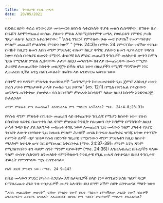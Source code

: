 ```yaml
---
title:  ትንቢታዊ የጊዜ ሠሌዳ
date:  20/09/2021
---
```


በደብረ ዘይት ተራራ ሆነው; ደቀ መዛሙርቱ ለየሱስ ላቀረቡለት ጥያቄ መልስ ሲሰጣቸው; በግዙፉ ሸራ ቡሩሹን እየሞነጫጨረ ውስጡ ያለውን ምስል እንደሚያስቀምጥ ሠዓሊ የወደፊቱን የምድር ታሪክ ገጽታ ቁልጭ አድርጎ አቀረበላቸው: “ ‘እስቲ ንገረን፤ የምትለው ሁሉ መቼ ይሆናል? የመምጣትህና የዓለም መጨረሻ ምልክትስ ምንድን ነው?’ ” (ማቴ. 24:3)። በማቴ. 24 የምናገኘው ዝነኛው የየሱስ ስብከት ከዚያን ዘመን እስከ ዳግም ምጽአቱ; ብሎም ከዚያ ባሻገር ያለውን ዘመን ሳያቆራርጥ የዳሰሰ ነው። የሱስ በተለያዩ ዘመናት የሚኖሩ ሕዝቦቹ ስለ ምድር መጨረሻ ትንቢቶች መለኮታዊ ውጥን ከሞላ ጎደል የሚገልጽ ምስል ሊሰጣቸው ፈለገ። ለዚህ መንስዔው በተለይ በመጨረሻው ዘመን የሚኖሩ ሕዝቦቹ ለመጨረሻው ክስተት መዘጋጀት ይችሉ ዘንድ ነው። በዙሪያችን የሚገኝ ማንኛውም ነገር ሊፈራርስ ቢችል እንኳ በልበ ሙሉነት በፍቅሩ ላይ እንድናርፍ ፍላጎቱ ነው።

ሰባተኛ ቀን የዳግም ምጽአቱ ተጠባባቂዎች “መንግሥታት ከተመሠረቱበት ጊዜ ጀምሮ እስከዚያ ዘመን ድረስ ታይቶ የማይታወቅ ታላቅ የመከራ ጊዜ ይሆናል” (ዳን. 12:1) በሚል በዳንኤል የቀረበውን መግለጫ ጠንቅቀው ያውቃሉ። የሱስ ከዳግም ምጽአቱ አስቀድሞ ላለው ለዚህ ክስተት እንድንዘጋጅ ይፈልጋል።

`ዳግም ምጽአቱ ምን ይመስላል? እንዳንታለል ምን ማድረግ እንችላለን? ማቴ. 24:4-8;23-31።`

የየሱስ ዳግም ምጽአት በጊዜው መጨረሻ ላይ በተጨባጭ ገቢራዊ የሚሆን ክስተት ነው። የሱስ በስብከቱ ሳይቀር በመጥቀስ ስለ ዳግም ምጽአቱ ትንቢት የሰጠውን ቦታ ከግምት በማስገባት ለዚህ ታላቅ ጉዳይ ከፍ ያለ አጽንኦት መስጠት ተገቢ ነው። ለመጨረሻ ጊዜ መላውን ዓለም ያካተተ የአየር ንብረት ለውጥ በተከሰተ ጊዜ ከዘመኑ የዓለም ሕዝቦች መሃል ከጥፋቱ ለመትረፍ ዝግጁ ሆነው የተገኙት ስምንት ሰዎች ብቻ ነበሩ። የሱስ በድንገት ገቢራዊ የሚሆነውን ዳግም ምጽአቱን ከዚህ ክስተት ማለትም ከጥፋት ውሃ ጋር በማነጻጸር አቅርቦታል (ማቴ. 24:37-39)። ምንም እንኳ ዳግም የሚገለጥበትን ቀን ወይም ሰዓት ማንም ባያውቅም (ማቴ. 24:36)፤ እግዚአብሔር በዙሪያችን ባለው ዓለም ውስጥ ሲከናወን ልንመለከት የምንችለውን ትንቢታዊ የጊዜ ሠሌዳ ሰጥቶናል። በዚህ ትንቢታዊ ተውኔት የምንሞላው ሚና ተሰጥቶናል።

`የእኛ ድርሻ ምንድን ነው--ማቴ. 24 9–14?`

በዚህ መላውን ምድር ያካተተ ተጋድሎ እኛ ከታዛቢዎች በላይ ነን። ወንጌልን እስከ ዓለም ዳርቻ በማሰራጨቱ ረገድ ንቁ ተሳታፊዎች መሆን አለብን። ይህ ደግሞ እኛም ስደት ይገጥመናል ማለት ነው።

`“እስከ መጨረሻው መጽናት” ፍቺው ምንድን ነው? ይህን ማድረግ የምንችለው እንዴት ነው? ብዙዎች እንዳደረጉትና እያደረጉ እንዳሉት ላለመውደቅ በየቀኑ ምን ዓይነት ምርጫዎች ማድረግ ያስፈልገናል?`